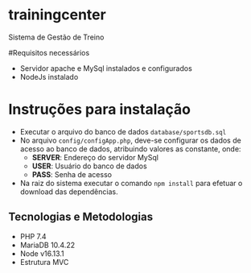 # trainingcenter
Sistema de Gestão de Treino

#Requisitos necessários
- Servidor apache e MySql instalados e configurados
- NodeJs instalado


# Instruções para instalação
- Executar o arquivo do banco de dados `database/sportsdb.sql` 
- No arquivo `config/configApp.php`, deve-se configurar os dados de acesso ao banco de dados, atribuindo valores as constante, onde:
    - **SERVER**: Endereço do servidor MySql
    - **USER**: Usuário do banco de dados
    - **PASS**: Senha de acesso
- Na raiz do sistema executar o comando `npm install` para efetuar o download das dependências.

## Tecnologias e Metodologias
- PHP 7.4
- MariaDB 10.4.22
- Node v16.13.1
- Estrutura MVC
